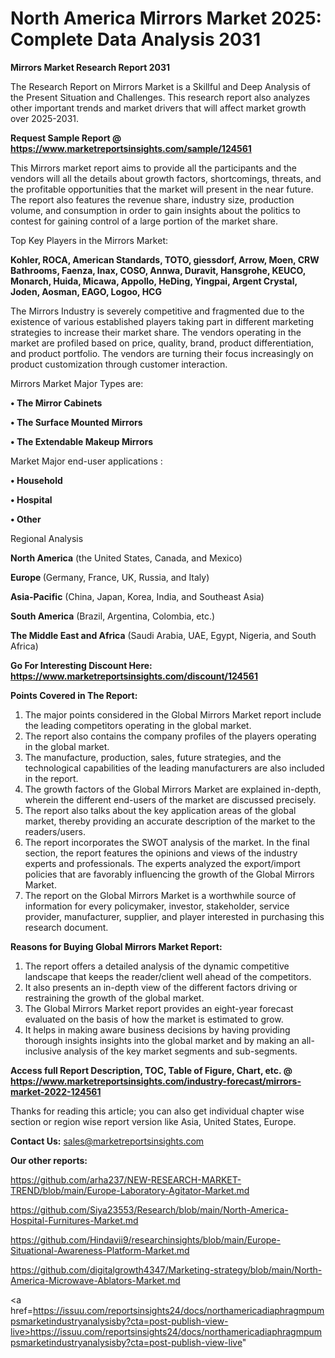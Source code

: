 # North America Mirrors Market 2025: Complete Data Analysis 2031

<strong>Mirrors Market Research Report 2031</strong>

The Research Report on Mirrors Market is a Skillful and Deep Analysis of the Present Situation and Challenges. This research report also analyzes other important trends and market drivers that will affect market growth over 2025-2031.

<strong>Request Sample Report @ <a href=https://www.marketreportsinsights.com/sample/124561>https://www.marketreportsinsights.com/sample/124561</a></strong>

This Mirrors market report aims to provide all the participants and the vendors will all the details about growth factors, shortcomings, threats, and the profitable opportunities that the market will present in the near future. The report also features the revenue share, industry size, production volume, and consumption in order to gain insights about the politics to contest for gaining control of a large portion of the market share.

Top Key Players in the Mirrors Market:

<strong>Kohler, ROCA, American Standards, TOTO, giessdorf, Arrow, Moen, CRW Bathrooms, Faenza, Inax, COSO, Annwa, Duravit, Hansgrohe, KEUCO, Monarch, Huida, Micawa, Appollo, HeDing, Yingpai, Argent Crystal, Joden, Aosman, EAGO, Logoo, HCG</strong>

The Mirrors Industry is severely competitive and fragmented due to the existence of various established players taking part in different marketing strategies to increase their market share. The vendors operating in the market are profiled based on price, quality, brand, product differentiation, and product portfolio. The vendors are turning their focus increasingly on product customization through customer interaction.

Mirrors Market Major Types are:

<strong>• The Mirror Cabinets

• The Surface Mounted Mirrors

• The Extendable Makeup Mirrors</strong>

Market Major end-user applications :

<strong>• Household

• Hospital

• Other</strong>

Regional Analysis

</u><strong><b>North America</b></strong> (the United States, Canada, and Mexico)

<strong><b>Europe </b></strong>(Germany, France, UK, Russia, and Italy)

<strong><b>Asia-Pacific</b></strong> (China, Japan, Korea, India, and Southeast Asia)

<strong><b>South America</b></strong> (Brazil, Argentina, Colombia, etc.)

<strong><b>The Middle East and Africa</b></strong> (Saudi Arabia, UAE, Egypt, Nigeria, and South Africa)

<strong>Go For Interesting Discount Here: <a href=https://www.marketreportsinsights.com/discount/124561>https://www.marketreportsinsights.com/discount/124561</a></strong>

<strong>Points Covered in The Report:</strong>
<ol>
  <li>The major points considered in the Global Mirrors Market report include the leading competitors operating in the global market.</li>
  <li>The report also contains the company profiles of the players operating in the global market.</li>
  <li>The manufacture, production, sales, future strategies, and the technological capabilities of the leading manufacturers are also included in the report.</li>
  <li>The growth factors of the Global Mirrors Market are explained in-depth, wherein the different end-users of the market are discussed precisely.</li>
  <li>The report also talks about the key application areas of the global market, thereby providing an accurate description of the market to the readers/users.</li>
  <li>The report incorporates the SWOT analysis of the market. In the final section, the report features the opinions and views of the industry experts and professionals. The experts analyzed the export/import policies that are favorably influencing the growth of the Global Mirrors Market.</li>
  <li>The report on the Global Mirrors Market is a worthwhile source of information for every policymaker, investor, stakeholder, service provider, manufacturer, supplier, and player interested in purchasing this research document.</li>
</ol>
<strong>Reasons for Buying Global Mirrors Market Report:</strong>

<ol>
  <li>The report offers a detailed analysis of the dynamic competitive landscape that keeps the reader/client well ahead of the competitors.</li>
  <li>It also presents an in-depth view of the different factors driving or restraining the growth of the global market.</li>
  <li>The Global Mirrors Market report provides an eight-year forecast evaluated on the basis of how the market is estimated to grow.</li>
  <li>It helps in making aware business decisions by having providing thorough insights insights into the global market and by making an all-inclusive analysis of the key market segments and sub-segments.</li>
</ol>
<strong>Access full Report Description, TOC, Table of Figure, Chart, etc. @ <a href=https://www.marketreportsinsights.com/industry-forecast/mirrors-market-2022-124561>https://www.marketreportsinsights.com/industry-forecast/mirrors-market-2022-124561</a></strong>


Thanks for reading this article; you can also get individual chapter wise section or region wise report version like Asia, United States, Europe.

<strong>Contact Us:</strong>
sales@marketreportsinsights.com

<strong>Our other reports:</strong>

<a href=https://github.com/arha237/NEW-RESEARCH-MARKET-TREND/blob/main/Europe-Laboratory-Agitator-Market.md>https://github.com/arha237/NEW-RESEARCH-MARKET-TREND/blob/main/Europe-Laboratory-Agitator-Market.md</a>

<a href=https://github.com/Siya23553/Research/blob/main/North-America-Hospital-Furnitures-Market.md>https://github.com/Siya23553/Research/blob/main/North-America-Hospital-Furnitures-Market.md</a>

<a href=https://github.com/Hindavii9/researchinsights/blob/main/Europe-Situational-Awareness-Platform-Market.md>https://github.com/Hindavii9/researchinsights/blob/main/Europe-Situational-Awareness-Platform-Market.md</a>

<a href=https://github.com/digitalgrowth4347/Marketing-strategy/blob/main/North-America-Microwave-Ablators-Market.md>https://github.com/digitalgrowth4347/Marketing-strategy/blob/main/North-America-Microwave-Ablators-Market.md</a>

<a href=https://issuu.com/reportsinsights24/docs/northamericadiaphragmpumpsmarketindustryanalysisby?cta=post-publish-view-live>https://issuu.com/reportsinsights24/docs/northamericadiaphragmpumpsmarketindustryanalysisby?cta=post-publish-view-live</a>"
